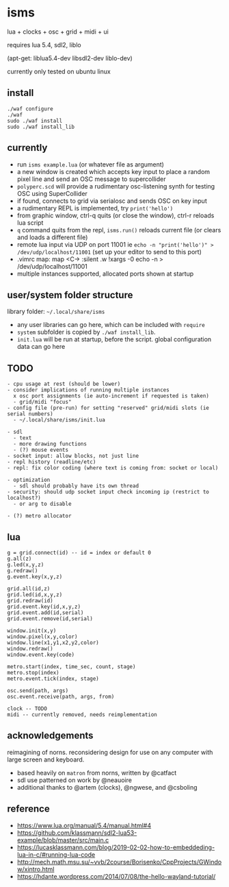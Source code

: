 # isms

lua + clocks + osc + grid + midi + ui

requires lua 5.4, sdl2, liblo

(apt-get: liblua5.4-dev libsdl2-dev liblo-dev)

currently only tested on ubuntu linux 

## install

```
./waf configure
./waf
sudo ./waf install
sudo ./waf install_lib
```

## currently

- run `isms example.lua` (or whatever file as argument)
- a new window is created which accepts key input to place a random pixel line and send an OSC message to supercollider
- `polyperc.scd` will provide a rudimentary osc-listening synth for testing OSC using SuperCollider
- if found, connects to grid via serialosc and sends OSC on key input
- a rudimentary REPL is implemented, try `print('hello')`
- from graphic window, ctrl-q quits (or close the window), ctrl-r reloads lua script
- `q` command quits from the repl, `isms.run()` reloads current file (or clears and loads a different file)
- remote lua input via UDP on port 11001 ie `echo -n "print('hello')" > /dev/udp/localhost/11001` (set up your editor to send to this port)
- .vimrc map:
  map <C-\> :silent .w !xargs -0 echo -n > /dev/udp/localhost/11001<CR>
- multiple instances supported, allocated ports shown at startup


## user/system folder structure

library folder: `~/.local/share/isms`

- any user libraries can go here, which can be included with `require`
- `system` subfolder is copied by `./waf install_lib`.
- `init.lua` will be run at startup, before the script. global configuration data can go here


## TODO
```
- cpu usage at rest (should be lower)
- consider implications of running multiple instances
  x osc port assignments (ie auto-increment if requested is taken)
  - grid/midi "focus"
- config file (pre-run) for setting "reserved" grid/midi slots (ie serial numbers)
  - ~/.local/share/isms/init.lua

- sdl
  - text
  - more drawing functions
  - (?) mouse events
- socket input: allow blocks, not just line
- repl history (readline/etc)
- repl: fix color coding (where text is coming from: socket or local)

- optimization
  - sdl should probably have its own thread
- security: should udp socket input check incoming ip (restrict to localhost?)
  - or arg to disable

- (?) metro allocator
```


## lua

```
g = grid.connect(id) -- id = index or default 0
g.all(z)
g.led(x,y,z)
g.redraw()
g.event.key(x,y,z)

grid.all(id,z)
grid.led(id,x,y,z)
grid.redraw(id)
grid.event.key(id,x,y,z)
grid.event.add(id,serial)
grid.event.remove(id,serial)

window.init(x,y)
window.pixel(x,y,color)
window.line(x1,y1,x2,y2,color)
window.redraw()
window.event.key(code)

metro.start(index, time_sec, count, stage)
metro.stop(index)
metro.event.tick(index, stage)

osc.send(path, args)
osc.event.receive(path, args, from)

clock -- TODO
midi -- currently removed, needs reimplementation

```

## acknowledgements

reimagining of norns. reconsidering design for use on any computer with large screen and keyboard.

- based heavily on `matron` from norns, written by @catfact
- sdl use patterned on work by @neauoire
- additional thanks to @artem (clocks), @ngwese, and @csboling


## reference

- https://www.lua.org/manual/5.4/manual.html#4
- https://github.com/klassmann/sdl2-lua53-example/blob/master/src/main.c
- https://lucasklassmann.com/blog/2019-02-02-how-to-embeddeding-lua-in-c/#running-lua-code
- http://mech.math.msu.su/~vvb/2course/Borisenko/CppProjects/GWindow/xintro.html
- https://hdante.wordpress.com/2014/07/08/the-hello-wayland-tutorial/
